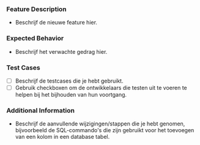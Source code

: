 ### Feature Description
- Beschrijf de nieuwe feature hier.

### Expected Behavior
- Beschrijf het verwachte gedrag hier.

### Test Cases
- [ ] Beschrijf de testcases die je hebt gebruikt.
- [ ] Gebruik checkboxen om de ontwikkelaars die testen uit te voeren te helpen bij het bijhouden van hun voortgang.

### Additional Information
- Beschrijf de aanvullende wijzigingen/stappen die je hebt genomen, bijvoorbeeld de SQL-commando's die zijn gebruikt voor het toevoegen van een kolom in een database tabel.
